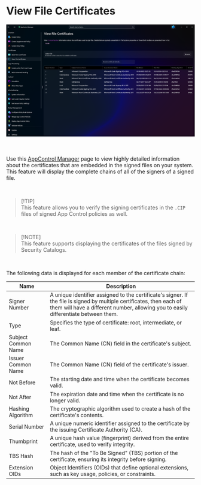 # View File Certificates

<div align="center">

<img src="https://raw.githubusercontent.com/HotCakeX/.github/9b60b35b98cd998537202f7893fdc711a3507688/Pictures/PNG%20and%20JPG/AppControl%20Manager%20page%20screenshots/View%20File%20Certificates.png" alt="AppControl Manager Application's View File Certificates Page">

</div>

<br>

<br>

Use this [AppControl Manager](https://github.com/HotCakeX/Harden-Windows-Security/wiki/AppControl-Manager) page to view highly detailed information about the certificates that are embedded in the signed files on your system. This feature will display the complete chains of all of the signers of a signed file.

<br>

> [!TIP]\
> This feature allows you to verify the signing certificates in the `.CIP` files of signed App Control policies as well.

<br>

> [!NOTE]\
> This feature supports displaying the certificates of the files signed by Security Catalogs.

<br>

The following data is displayed for each member of the certificate chain:

| Name                | Description                                                                                         |
|---------------------|-----------------------------------------------------------------------------------------------------|
| Signer Number       | A unique identifier assigned to the certificate's signer. If the file is signed by multiple certificates, then each of them will have a different number, allowing you to easily differentiate between them. |
| Type                | Specifies the type of certificate: root, intermediate, or leaf.           |
| Subject Common Name | The Common Name (CN) field in the certificate's subject. |
| Issuer Common Name  | The Common Name (CN) field of the certificate's issuer.    |
| Not Before          | The starting date and time when the certificate becomes valid.                                      |
| Not After           | The expiration date and time when the certificate is no longer valid.                               |
| Hashing Algorithm   | The cryptographic algorithm used to create a hash of the certificate's contents.     |
| Serial Number       | A unique numeric identifier assigned to the certificate by the issuing Certificate Authority (CA).  |
| Thumbprint          | A unique hash value (fingerprint) derived from the entire certificate, used to verify integrity.     |
| TBS Hash            | The hash of the "To Be Signed" (TBS) portion of the certificate, ensuring its integrity before signing. |
| Extension OIDs      | Object Identifiers (OIDs) that define optional extensions, such as key usage, policies, or constraints. |

<br>
